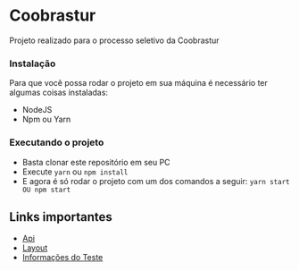 # Coobrastur
Projeto realizado para o processo seletivo da Coobrastur

### Instalação
Para que você possa rodar o projeto em sua máquina é necessário ter algumas coisas instaladas:
- NodeJS
- Npm ou Yarn

### Executando o projeto
- Basta clonar este repositório em seu PC
- Execute ```yarn``` ou ```npm install```
- E agora é só rodar o projeto com um dos comandos a seguir: ```yarn start OU npm start```

## Links importantes
- [Api](https://reqres.in/)
- [Layout](https://www.figma.com/file/1dQIYtGQfjTZdnaif25sNt/Teste-Front-end-Coobrastur?node-id=0%3A1)
- [Informações do Teste](https://github.com/coobrastur/teste-reactjs) 
